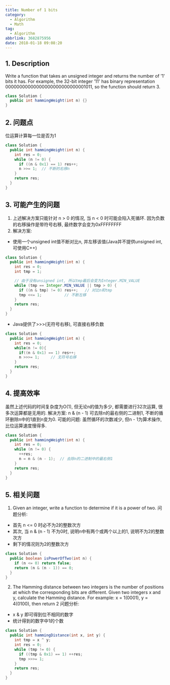 ```yaml
---
title: Number of 1 bits
category:
  - Algorithm
  - Math
tag:
  - Algorithm
abbrlink: 3682875956
date: 2018-01-18 09:08:20
---
```


## 1. Description
Write a function that takes an unsigned integer and returns the number of ’1' bits it has. For example, the 32-bit integer ’11' has binary representation 00000000000000000000000000001011, so the function should return 3.
```java
class Solution {
  public int hammingWeight(int n) {}
}
```



## 2. 问题点
位运算计算每一位是否为1
```java
class Solution {
  public int hammingWeight(int n) {
    int res = 0;
    while (n != 0) {
      if ((n & 0x1) == 1) res++;
      n >>= 1;  // 不断的右移n
    }
    return res;
  }
}
```



## 3. 可能产生的问题
1. 上述解决方案只能针对 n > 0 的情况, 当 n < 0 时可能会陷入死循环. 因为负数的右移操作是带符号右移, 最终数字会变为0xFFFFFFFF
2. 解决方案:
* 使用一个unsigned int值不断对比n, 并左移该值(Java并不提供unsigned int, 可使用C++)
```java
class Solution {
  public int hammingWeight(int n) {
    int res = 0;
    int tmp = 1;

    // 由于没有unsigned int, 所以tmp最后会变为Integer.MIN_VALUE
    while (tmp == Integer.MIN_VALUE || tmp > 0) {
      if ((n & tmp) != 0) res++;   // 对比n和tmp
      tmp <<= 1;          // 不断左移
    }
    return res;
  }
}
```
* Java提供了>>>(无符号右移), 可直接右移负数
```java
class Solution {
  public int hammingWeight(int n) {
    int res = 0;
    while(n != 0){
      if((n & 0x1) == 1) res++;
      n >>>= 1;     // 无符号右移
    }
    return res;
  }
}
```



## 4. 提高效率
虽然上述代码的时间复杂度为O(1), 但无论n的值为多少, 都需要进行32次运算, 很多次运算都是无用的.
解决方案: n & (n - 1) 可去除n的最右侧的二进制1, 不断的循环删除n中的1直到n变为0.
可能的问题: 虽然循环的次数减少, 但n - 1为算术操作, 比位运算速度慢得多.
```java
class Solution {
  public int hammingWeight(int n) {
    int res = 0;
    while (n != 0) {
      ++res;
      n = n & (n - 1);  // 去除n的二进制中的最右侧1
    }
    return res;
  }
}
```



## 5. 相关问题
1. Given an integer, write a function to determine if it is a power of two.
问题分析: 
* 首先 n <= 0 时必不为2的整数次方
* 其次, 当 n & (n - 1) 不为0时, 说明n中有两个或两个以上的1, 说明不为2的整数次方
* 剩下的情况则为2的整数次方

```java
class Solution {
  public boolean isPowerOfTwo(int n) {
    if (n <= 0) return false;
    return (n & (n - 1)) == 0;
  }
}
```

2. The Hamming distance between two integers is the number of positions at which the corresponding bits are different. Given two integers x and y, calculate the Hamming distance. For example: x = 1(0001), y = 4(0100), then return 2
问题分析:
* x & y 即可得到位不相同的数字
* 统计得到的数字中1的个数

```java
class Solution {
  public int hammingDistance(int x, int y) {
    int tmp = x ^ y;
    int res = 0;
    while (tmp != 0) {
      if ((tmp & 0x1) == 1) ++res;
      tmp >>>= 1;
    }
    return res;
  }
}
```
